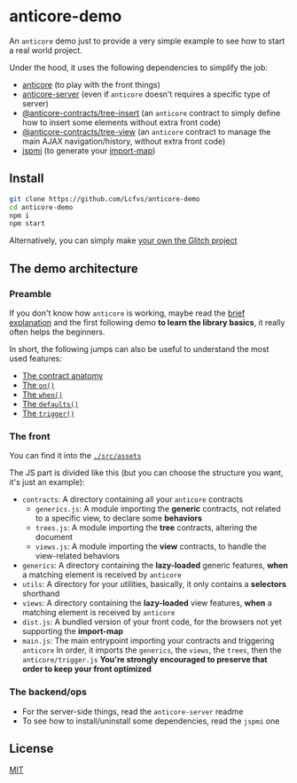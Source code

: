 # anticore-demo

An `anticore` demo just to provide a very simple example to see how to start a real world project.

Under the hood, it uses the following dependencies to simplify the job:
 * [anticore](https://github.com/Lcfvs/anticore) (to play with the front things)
 * [anticore-server](https://github.com/Lcfvs/anticore-server) (even if `anticore` doesn't requires a specific type of server)
 * [@anticore-contracts/tree-insert](https://github.com/anticore-contracts/tree-insert) (an `anticore` contract to simply define how to insert some elements without extra front code)
 * [@anticore-contracts/tree-view](https://github.com/anticore-contracts/tree-view) (an `anticore` contract to manage the main AJAX navigation/history, without extra front code)
 * [jspmi](https://github.com/Lcfvs/jspmi/) (to generate your [import-map](https://github.com/WICG/import-maps))

## Install

```sh
git clone https://github.com/Lcfvs/anticore-demo
cd anticore-demo
npm i
npm start
```

Alternatively, you can simply make [your own the Glitch project](https://glitch.new/github.com/Lcfvs/anticore-demo)


## The demo architecture

### Preamble

If you don't know how `anticore` is working, maybe read the [brief explanation](https://github.com/Lcfvs/anticore#a-brief-explanation) and the first following demo **to learn the library basics**, it really often helps the beginners.

In short, the following jumps can also be useful to understand the most used features:
 * [The contract anatomy](https://github.com/Lcfvs/anticore#contract-anatomy)
 * [The `on()`](https://github.com/Lcfvs/anticore#on)
 * [The `when()`](https://github.com/Lcfvs/anticore#when)
 * [The `defaults()`](https://github.com/Lcfvs/anticore#defaults)
 * [The `trigger()`](https://github.com/Lcfvs/anticore#trigger)


### The front

You can find it into the [`./src/assets`](./src/assets)

The JS part is divided like this (but you can choose the structure you want, it's just an example):
 * `contracts`: A directory containing all your `anticore` contracts
   * `generics.js`: A module importing the **generic** contracts, not related to a specific view, to declare some **behaviors**
   * `trees.js`: A module importing the **tree** contracts, altering the document
   * `views.js`: A module importing the **view** contracts, to handle the view-related behaviors
 * `generics`: A directory containing the **lazy-loaded** generic features, **when** a matching element is received by `anticore`
 * `utils`: A directory for your utilities, basically, it only contains a **selectors** shorthand
 * `views`: A directory containing the **lazy-loaded** view features, **when** a matching element is received by `anticore`
 * `dist.js`: A bundled version of your front code, for the browsers not yet supporting the **import-map**
 * `main.js`: The main entrypoint importing your contracts and triggering `anticore`
   In order, it imports the `generics`, the `views`, the `trees`, then the `anticore/trigger.js`
   **You're strongly encouraged to preserve that order to keep your front optimized**

### The backend/ops

* For the server-side things, read the `anticore-server` readme
* To see how to install/uninstall some dependencies, read the `jspmi` one

## License

[MIT](./license.md)
